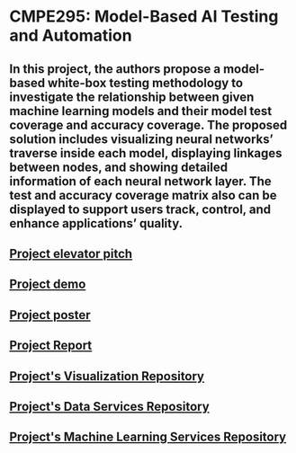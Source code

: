 # CMPE295: Model-Based AI Testing and Automation

## In this project, the authors propose a model-based white-box testing methodology to investigate the relationship between given machine learning models and their model test coverage and accuracy coverage. The proposed solution includes visualizing neural networks’ traverse inside each model, displaying linkages between nodes, and showing detailed information of each neural network layer. The test and accuracy coverage matrix also can be displayed to support users track, control, and enhance applications’ quality.

## [Project elevator pitch](https://youtu.be/kS8Y7JlbiX4)

## [Project demo](https://youtu.be/b882u_X2rx4)

## [Project poster](https://github.com/deepkhajanchi/CMPE295-Whitebox-platform/blob/master/Poster.pdf)

## [Project Report](https://github.com/deepkhajanchi/CMPE295-Whitebox-platform/blob/master/CMPE%20295B%20Final%20Project%20Report%20-%20Project%20Outline.pdf)

## [Project's Visualization Repository](https://github.com/deepkhajanchi/CMPE295-Whitebox-platform-visualization/tree/master)

## [Project's Data Services Repository](https://github.com/deepkhajanchi/CMPE295-Whitebox-platform-data-service)

## [Project's Machine Learning Services Repository](https://github.com/deepkhajanchi/CMPE295-Whitebox-platform-ML-services)
